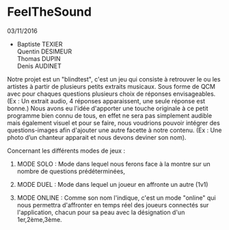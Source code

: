 <h1>
  FeelTheSound
</h1>

03/11/2016

<ul>
  <li>
  Baptiste TEXIER<br>
  Quentin DESIMEUR<br>
  Thomas DUPIN<br>
  Denis AUDINET<br>
  </li>
</ul>

<p>
  Notre projet est un "blindtest", c'est un jeu qui consiste à retrouver le ou les artistes à partir de plusieurs petits extraits musicaux.
  Sous forme de QCM avec pour chaques questions plusieurs choix de réponses envisageables. (Ex : Un extrait audio, 4 réponses apparaissent, une seule réponse est bonne.)
  Nous avons eu l'idée d'apporter une touche originale à ce petit programme bien connu de tous, en effet <FeelTheSound/> ne sera pas simplement audible mais également visuel et pour se faire, nous voudrions pouvoir intégrer des questions-images afin d'ajouter une autre facette à notre contenu.
  (Ex : Une photo d’un chanteur apparait et nous devons deviner son nom).
</p>

Concernant les différents modes de jeux :

1) MODE SOLO : Mode dans lequel nous ferons face à la montre sur un nombre de questions prédéterminées,

2) MODE DUEL : Mode dans lequel un joueur en affronte un autre (1v1)

3) MODE ONLINE : Comme son nom l'indique, c'est un mode "online" qui nous permettra d'affronter en temps réel des joueurs connectés sur l'application, chacun pour sa peau avec la désignation d'un 1er,2ème,3ème.
